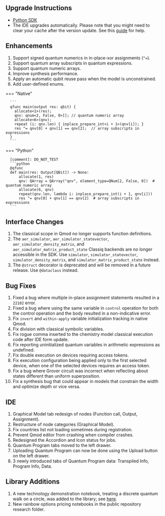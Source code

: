 ## Upgrade Instructions

-   [Python SDK](../classiq_101/registration_installations.md/#platform-version-updates)
-   The IDE upgrades automatically. Please note that you might need to clear your cache after the version update. See this [guide](https://uark.libanswers.com/faq/132649#:~:text=To%20clear%20your%20cache%20in,Menu%20in%20the%20upper%20right.&text=Choose%20%22Clear%20Browsing%20Data.%22,and%20restart%20to%20see%20changes) for help.

## Enhancements

1. Support signed quantum numerics in in-place-xor assignments (`^=`).
2. Support quantum array subscripts in quantum expressions.
3. Support quantum numeric arrays.
4. Improve synthesis performance.
5. Apply an automatic qubit reuse pass when the model is unconstrained.
6. Add user-defined enums.

=== "Native"

      ```
      qfunc main(output res: qbit) {
        allocate<1>(res);
        qnv: qnum<2, False, 0>[]; // quantum numeric array
        allocate<6>(qnv);
        repeat (i: qnv.len) { inplace_prepare_int<i + 1>(qnv[i]); }
        res ^= qnv[0] + qnv[1] == qnv[2];  // array subscripts in expressions
      }
      ```

=== "Python"

      [comment]: DO_NOT_TEST
      ```python
      @qfunc
      def main(res: Output[QBit]) -> None:
          allocate(1, res)
          qnv: QArray = QArray("qnv", element_type=QNum[2, False, 0])  # quantum numeric array
          allocate(6, qnv)
          repeat(qnv.len, lambda i: inplace_prepare_int(i + 1, qnv[i]))
          res ^= qnv[0] + qnv[1] == qnv[2]  # array subscripts in expressions
      ```

## Interface Changes

1. The classical scope in Qmod no longer supports function definitions.
2. The `aer_simulator`, `aer_simulator_statevector`, `aer_simulator_density_matrix`, and `aer_simulator_matrix_product_state` Classiq backends are no longer accessible in the SDK. Use `simulator`, `simulator_statevector`, `simulator_density_matrix`, and `simulator_matrix_product_state` instead.
3. The `@struct` decorator is deprecated and will be removed in a future
   release. Use `@dataclass` instead.

## Bug Fixes

1. Fixed a bug where multiple in-place assignment statements resulted in a `22102` error.
2. Fixed a bug where using the same variable in `control` operation for both the control operation and the body resulted in a non-indicative error.
3. Fix `invert` and `within-apply` variable initialization tracking in native
   Qmod.
4. Fix division with classical symbolic variables.
5. Fix rogue comma inserted to the chemistry model classical execution code
   after IDE form update.
6. Fix reporting uninitialized quantum variables in arithmetic expressions as
   undefined.
7. Fix double execution on devices requiring access tokens.
8. Fix execution configuration being applied only to the first selected device, when one of the selected devices requires an access token.
9. Fix a bug where Grover circuit was incorrect when reflecting about states different than uniform superposition.
10. Fix a synthesis bug that could appear in models that constrain the width and optimize depth or vice versa.

## IDE

1. Graphical Model tab redesign of nodes (Function call, Output, Assignment).
2. Restructure of node categories (Graphical Model).
3. Fix countries list not loading sometimes during registration.
4. Prevent Qmod editor from crashing when compiler crashes.
5. Redesigned the Accordion and Icon status for jobs.
6. Quantum Program tabs moved to the left drawer.
7. Uploading Quantum Program can now be done using the Upload button on the left drawer.
8. 3 newly introduced tabs of Quantum Program data: Transpiled Info, Program Info, Data.

## Library Additions

1. A new technology demonstration notebook, treating a discrete quantum walk on a circle,
   was added to the library; see [here](../../explore/tutorials/technology_demonstrations/discrete_quantum_walk_circle/discrete_quantum_walk_circle/).
2. New rainbow options pricing notebooks in the public repository research folder.
